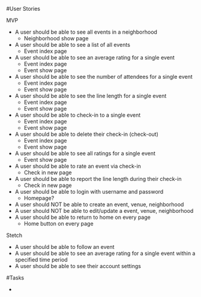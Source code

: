 #User Stories

MVP

- A user should be able to see all events in a neighborhood
   * Neighborhood show page
- A user should be able to see a list of all events
   * Event index page
- A user should be able to see an average rating for a single event 
   * Event index page
   * Event show page
- A user should be able to see the number of attendees for a single event
   * Event index page
   * Event show page
- A user should be able to see the line length for a single event 
   * Event index page
   * Event show page
- A user should be able to check-in to a single event
   * Event index page
   * Event show page
- A user should be able to delete their check-in (check-out)
   * Event index page
   * Event show page
- A user should be able to see all ratings for a single event
   * Event show page
- A user should be able to rate an event via check-in
   * Check in new page
- A user should be able to report the line length during their check-in
   * Check in new page
- A user should be able to login with username and password
   * Homepage?
- A user should NOT be able to create an event, venue, neighborhood
- A user should NOT be able to edit/update a event, venue, neighborhood
- A user should be able to return to home on every page
   * Home button on every page

Stetch

- A user should be able to follow an event 
- A user should be able to see an average rating for a single event within a specified time period 
- A user should be able to see their account settings 

#Tasks

- 







